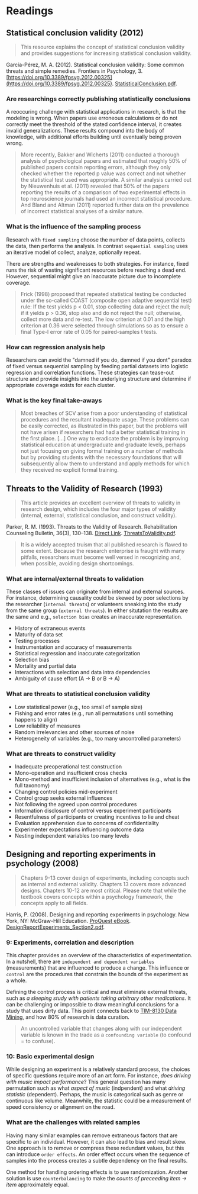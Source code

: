 # Readings

## Statistical conclusion validity (2012)

> This resource explains the concept of statistical conclusion validity and provides suggestions for increasing statistical conclusion validity.

García-Pérez, M. A. (2012). Statistical conclusion validity: Some common threats and simple remedies. Frontiers in Psychology, 3. [https://doi.org/10.3389/fpsyg.2012.00325](https://doi.org/10.3389/fpsyg.2012.00325). [StatisticalConclusion.pdf](StatisticalConclusion.pdf).

### Are researchings correctly publishing statistically conclusions

A reoccuring challenge with statistical applications in research, is that the modeling is wrong.  When papers use erroneous calculations or do not correctly meet the threshold of the stated confidence interval, it creates invalid generalizations.  These results compound into the body of knowledge, with additional efforts building until eventually being proven wrong.

> More recently, Bakker and Wicherts (2011) conducted a thorough analysis of psychological papers and estimated that roughly 50% of published papers contain reporting errors, although they only checked whether the reported p value was correct and not whether the statistical test used was appropriate. A similar analysis carried out by Nieuwenhuis et al. (2011) revealed that 50% of the papers reporting the results of a comparison of two experimental effects in top neuroscience journals had used an incorrect statistical procedure. And Bland and Altman (2011) reported further data on the prevalence of incorrect statistical analyses of a similar nature.

### What is the influence of the sampling process

Research with `fixed sampling` choose the number of data points, collects the data, then performs the analysis.  In contrast `sequential sampling` uses an iterative model of collect, analyze, optionally repeat.

There are strengths and weaknesses to both strategies. For instance, fixed runs the risk of wasting significant resources before reaching a dead end.  However, sequential might give an inaccurate picture due to incomplete coverage.

> Frick (1998) proposed that repeated statistical testing be conducted under the so-called COAST (composite open adaptive sequential test) rule: If the test yields p < 0.01, stop collecting data and reject the null; if it yields p > 0.36, stop also and do not reject the null; otherwise, collect more data and re-test. The low criterion at 0.01 and the high criterion at 0.36 were selected through simulations so as to ensure a final Type-I error rate of 0.05 for paired-samples t tests.

### How can regression analysis help

Researchers can avoid the "damned if you do, damned if you dont" paradox of fixed versus sequential sampling by feeding partial datasets into logistic regression and correlation functions.  These strategies can tease-out structure and provide insights into the underlying structure and determine if appropriate coverage exists for each cluster.

### What is the key final take-aways

> Most breaches of SCV arise from a poor understanding of statistical procedures and the resultant inadequate usage. These problems can be easily corrected, as illustrated in this paper, but the problems will not have arisen if researchers had had a better statistical training in the first place. [...]  One way to eradicate the problem is by improving statistical education at undergraduate and graduate levels, perhaps not just focusing on giving formal training on a number of methods but by providing students with the necessary foundations that will subsequently allow them to understand and apply methods for which they received no explicit formal training.

## Threats to the Validity of Research (1993)

> This article provides an excellent overview of threats to validity in research design, which includes the four major types of validity (internal, external, statistical conclusion, and construct validity).

Parker, R. M. (1993). Threats to the Validity of Research. Rehabilitation Counseling Bulletin, 36(3), 130–138. [Direct Link](https://search-ebscohost-com.proxy1.ncu.edu/login.aspx?direct=true&db=eric&AN=EJ458938&site=eds-live).  [ThreatsToValidity.pdf](ThreatsToValidity.pdf).

> It is a widely accepted truism that all published research is flawed to some extent. Because the research enterprise is fraught with many pitfalls, researchers must become well versed in recognizing and, when possible, avoiding design shortcomings.

### What are internal/external threats to validation

These classes of issues can originate from internal and external sources.  For instance, determining causality could be skewed by poor selections by the researcher (`internal threats`) or volunteers sneaking into the study from the same group (`external threats`).  In either situtation the results are the same and e.g., `selection bias` creates an inaccurate representation.

- History of extraneous events
- Maturity of data set
- Testing processes
- Instrumentation and accuracy of measurements
- Statistical regression and inaccurate categorization
- Selection bias
- Mortality and partial data
- Interactions with selection and data intra dependencies
- Ambiguity of cause effort (A -> B or B -> A)

### What are threats to statistical conclusion validity

- Low statistical power (e.g., too small of sample size)
- Fishing and error rates (e.g., run all permutations until something happens to align)
- Low reliability of measures
- Random irrelevancies and other sources of noise
- Heterogeneity of variables (e.g., too many uncontrolled parameters)

### What are threats to construct validity

- Inadequate preoperational test construction
- Mono-operation and insufficient cross checks
- Mono-method and insufficient inclusion of alternatives (e.g., what is the full taxonomy)
- Changing control policies mid-experiment
- Control group seeks external influences
- Not following the agreed upon control procedures
- Information disclosure of control versus experiment participants
- Resentfulness of participants or creating incentives to lie and cheat
- Evaluation apprehension due to concerns of confidentiality
- Experimenter expectations influencing outcome data
- Nesting independent variables too many levels

## Designing and reporting experiments in psychology (2008)

> Chapters 9-13 cover design of experiments, including concepts such as internal and external validity.  Chapters 13 covers more advanced designs.  Chapters 10-12 are most critical. Please note that while the textbook covers concepts within a psychology framework, the concepts apply to all fields.

Harris, P. (2008). Designing and reporting experiments in psychology. New York, NY: McGraw-Hill Education. [ProQuest eBook](https://ebookcentral.proquest.com/lib/ncent-ebooks/detail.action?docID=345135). [DesignReportExperiments_Section2.pdf](DesignReportExperiments_Section2.pdf).

### 9: Experiments, correlation and description

This chapter provides an overview of the characteristics of experimentation.  In a nutshell, there are `independent and dependent variables` (measurements) that are influenced to produce a change.  This influence or `control` are the procedures that constrain the bounds of the experiment as a whole.

Defining the control process is critical and must eliminate external threats, such as _a sleeping study with patients taking arbitrary other medications_.  It can be challenging or impossible to draw meaningful conclusions for a study that uses dirty data.  This point connects back to [TIM-8130 Data Mining](https://github.com/dr-natetorious/TIM-8130-Data_Mining), and how 80% of research is data curation.

> An uncontrolled variable that changes along with our independent variable is known in the trade as a `confounding variable` (to confound = to confuse).

### 10: Basic experimental design

While designing an experiment is a relatively standard process, the choices of specific questions require more of an art form.  For instance, _does driving with music impact performance_?  This general question has many permutation such as what _aspect of music_ (indpendent) and what _driving statistic_ (dependent).  Perhaps, the music is categorical such as genre or continuous like volume.  Meanwhile, the statistic could be a measurement of speed consistency or alignment on the road.

### What are the challenges with related samples

Having many similar examples can remove extraneous factors that are specific to an individual.  However, it can also lead to bias and result skew.  One approach is to remove or compress these redundant values, but this can introduce `order effects`.  An order effect occurs when the sequence of samples into the process creates a subtle dependency on the final results.

One method for handling ordering effects is to use randomization.  Another solution is use `counterbalancing` to make the _counts of preceeding item -> item_ approximately equal.
